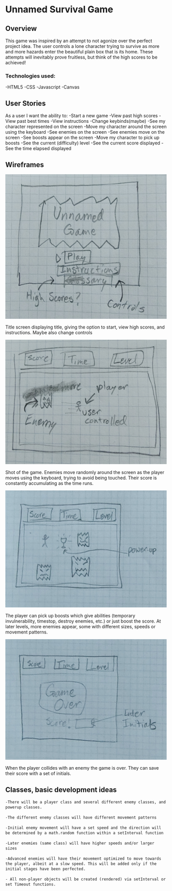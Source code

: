 
# Unnamed Survival Game

## Overview

This game was inspired by an attempt to not agonize over the perfect project idea. The user controls a lone character trying to survive as more and more hazards enter the beautiful plain box that is its home. These attempts will inevitably prove fruitless, but think of the high scores to be achieved!

### Technologies used:
-HTML5
-CSS
-Javascript
-Canvas

## User Stories
As a user I want the ability to:
-Start a new game
-View past high scores
-View past best times
-View instructions
-Change keybinds(maybe)
-See my character represented on the screen
-Move my character around the screen using the keyboard
-See enemies on the screen
-See enemies move on the screen
-See boosts appear on the screen
-Move my character to pick up boosts
-See the current (difficulty) level
-See the current score displayed
-See the time elapsed displayed

## Wireframes

![TitleScreen](img/Title_Screen_Wireframe.jpg)

Title screen displaying title, giving the option to start, view high scores, and instructions. Maybe also change controls

![GameStart](img/Game_Start_Wireframe.jpg)

Shot of the game. Enemies move randomly around the screen as the player moves using the keyboard, trying to avoid being touched. Their score is constantly accumulating as the time runs.

![LateGame](img/Later_Game_Wireframe.jpg)

The player can pick up boosts which give abilities (temporary invulnerability, timestop, destroy enemies, etc.) or just boost the score. At later levels, more enemies appear, some with different sizes, speeds or movement patterns.

![GameOver](img/Game_Over_Wireframe.jpg)

When the player collides with an enemy the game is over. They can save their score with a set of initials.

## Classes, basic development ideas
    -There will be a player class and several different enemy classes, and powerup classes.

    -The different enemy classes will have different movement patterns

    -Initial enemy movement will have a set speed and the direction will be determined by a math.random function within a setInterval function
    
    -Later enemies (same class) will have higher speeds and/or larger sizes
    
    -Advanced enemies will have their movement optimized to move towards the player, albeit at a slow speed. This will be added only if the initial stages have been perfected.
    
    - All non-player objects will be created (rendered) via setInterval or set Timeout functions.




